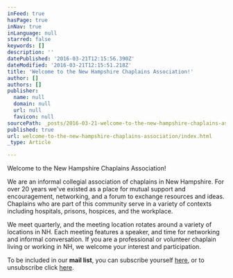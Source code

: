 ```yaml
---
inFeed: true
hasPage: true
inNav: true
inLanguage: null
starred: false
keywords: []
description: ''
datePublished: '2016-03-21T12:15:56.390Z'
dateModified: '2016-03-21T12:15:51.218Z'
title: 'Welcome to the New Hampshire Chaplains Association!'
author: []
authors: []
publisher:
  name: null
  domain: null
  url: null
  favicon: null
sourcePath: _posts/2016-03-21-welcome-to-the-new-hampshire-chaplains-association.md
published: true
url: welcome-to-the-new-hampshire-chaplains-association/index.html
_type: Article

---
```

Welcome to the New Hampshire Chaplains Association!

We are an informal collegial association of chaplains in New Hampshire.   For over 20 years we've existed as a place for mutual support and encouragement, networking, and a forum to exchange resources and ideas.  Chaplains who are part of this community serve in a variety of contexts including hospitals, prisons, hospices, and the workplace.

We meet quarterly, and the meeting location rotates around a variety of locations in NH.  Each meeting features a speaker, and time for networking and informal conversation.  If you are a professional or volunteer chaplain living or working in NH, we welcome your interest and participation.

To be included in our **mail list**, you can subscribe yourself [here][0], or to unsubscribe click [here][1].

[0]: http://eepurl.com/bUAadL
[1]: http://nednaz.us6.list-manage.com/unsubscribe?u=0b679e6e751776713eb6360a5&id=cacc97539f